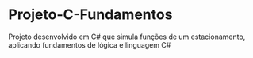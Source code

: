 # Projeto-C-Fundamentos
Projeto desenvolvido em C# que simula funções de um estacionamento, aplicando fundamentos de lógica e linguagem C#
